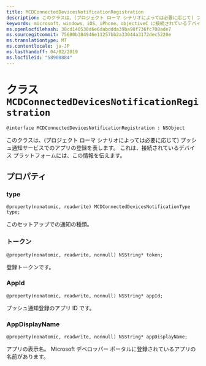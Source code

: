 ```yaml
---
title: MCDConnectedDevicesNotificationRegistration
description: このクラスは、(プロジェクト ローマ シナリオによっては必要に応じて) プッシュ通知サービスでのアプリの登録を表します。
keywords: microsoft、windows、iOS、iPhone、objectiveC に接続されているデバイス、プロジェクトのローマ
ms.openlocfilehash: 38cd140538d6e6dabddda39ba98f736fc708ade7
ms.sourcegitcommit: 75680b384946e11257bb2a33044a3172dec5220e
ms.translationtype: MT
ms.contentlocale: ja-JP
ms.lasthandoff: 04/02/2019
ms.locfileid: "58908884"
---
```

# <a name="class-mcdconnecteddevicesnotificationregistration"></a>クラス `MCDConnectedDevicesNotificationRegistration` 

```
@interface MCDConnectedDevicesNotificationRegistration : NSObject
```  
 このクラスは、(プロジェクト ローマ シナリオによっては必要に応じて) プッシュ通知サービスでのアプリの登録を表します。 これは、接続されているデバイス プラットフォームには、この情報を伝えます。

## <a name="properties"></a>プロパティ

### <a name="type"></a>type
`@property(nonatomic, readwrite) MCDConnectedDevicesNotificationType type;`

このセットアップでの通知の種類。

### <a name="token"></a>トークン
`@property(nonatomic, readwrite, nonnull) NSString* token;`

登録トークンです。

### <a name="appid"></a>AppId
`@property(nonatomic, readwrite, nonnull) NSString* appId;`

プッシュ通知登録のアプリ ID です。

### <a name="appdisplayname"></a>AppDisplayName
`@property(nonatomic, readwrite, nonnull) NSString* appDisplayName;`

アプリの表示名。 Microsoft デベロッパー ポータルに登録されているアプリの名前があります。